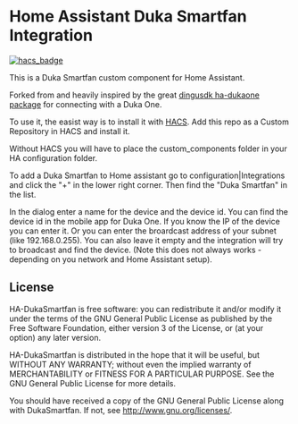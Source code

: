 # Home Assistant Duka Smartfan Integration

[![hacs_badge](https://img.shields.io/badge/HACS-Custom-orange.svg)](https://github.com/custom-components/hacs)

This is a Duka Smartfan custom component for Home Assistant.

Forked from and heavily inspired by the great [dingusdk ha-dukaone package](https://github.com/dingusdk/ha-dukaone) for connecting with a Duka One.

To use it, the easist way is to install it with [HACS](https://hacs.xyz). Add this repo as a Custom Repository in HACS and install it.

Without HACS you will have to place the custom_components folder in your HA configuration folder.

To add a Duka Smartfan to Home assistant go to configuration|Integrations and click the "+" in the lower right corner. Then find the "Duka Smartfan" in the list.

In the dialog enter a name for the device and the device id. You can find the device id in the mobile app for Duka One. If you know the IP of the device you can enter it. Or you can enter the broardcast address of your subnet (like 192.168.0.255). You can also leave it empty and the integration will try to broadcast and find the device. (Note this does not always works - depending on you network and Home Assistant setup). 

## License

HA-DukaSmartfan is free software: you can redistribute it and/or modify
it under the terms of the GNU General Public License as published by
the Free Software Foundation, either version 3 of the License, or
(at your option) any later version.

HA-DukaSmartfan is distributed in the hope that it will be useful,
but WITHOUT ANY WARRANTY; without even the implied warranty of
MERCHANTABILITY or FITNESS FOR A PARTICULAR PURPOSE. See the
GNU General Public License for more details.

You should have received a copy of the GNU General Public License
along with DukaSmartfan. If not, see <http://www.gnu.org/licenses/>.
